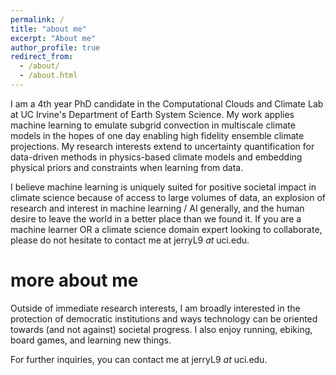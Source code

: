 ```yaml
---
permalink: /
title: "about me"
excerpt: "About me"
author_profile: true
redirect_from: 
  - /about/
  - /about.html
---
```


I am a 4th year PhD candidate in the Computational Clouds and Climate Lab at UC Irvine's Department of Earth System Science. My work applies machine learning to emulate subgrid convection in multiscale climate models in the hopes of one day enabling high fidelity ensemble climate projections. My research interests extend to uncertainty quantification for data-driven methods in physics-based climate models and embedding physical priors and constraints when learning from data.

I believe machine learning is uniquely suited for positive societal impact in climate science because of access to large volumes of data, an explosion of research and interest in machine learning / AI generally, and the human desire to leave the world in a better place than we found it. If you are a machine learner OR a climate science domain expert looking to collaborate, please do not hesitate to contact me at jerryL9 _at_ uci.edu. 

more about me
======
Outside of immediate research interests, I am broadly interested in the protection of democratic institutions and ways technology can be oriented towards (and not against) societal progress. I also enjoy running, ebiking, board games, and learning new things.

For further inquiries, you can contact me at jerryL9 _at_ uci.edu. 

